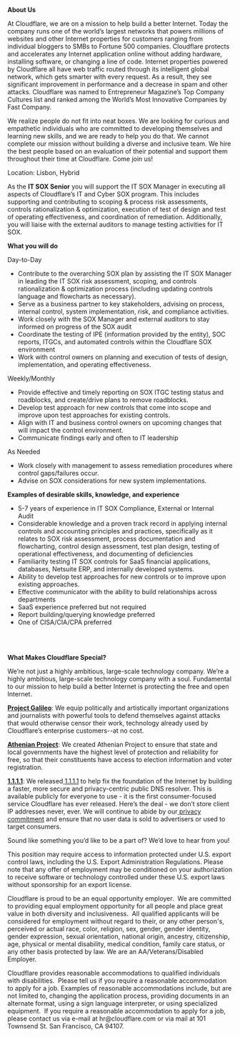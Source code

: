 <div class="content-intro">
	<div><strong>About Us</strong></div>
	<div>
		<p>At Cloudflare, we are on a mission to help build a better Internet. Today the company runs one of the world’s largest networks that powers millions of websites and other Internet properties for customers ranging from individual bloggers to SMBs to Fortune 500 companies. Cloudflare protects and accelerates any Internet application online without adding hardware, installing software, or changing a line of code. Internet properties powered by Cloudflare all have web traffic routed through its intelligent global network, which gets smarter with every request. As a result, they see significant improvement in performance and a decrease in spam and other attacks. Cloudflare was named to Entrepreneur Magazine’s Top Company Cultures list and ranked among the World’s Most Innovative Companies by Fast Company.&nbsp;</p>
		<p><span style="font-weight: 400;">We realize people do not fit into neat boxes. We are looking for curious and empathetic individuals who are committed to developing themselves and learning new skills, and we are ready to help you do that. We cannot complete our mission without building a diverse and inclusive team. We hire the best people based on an evaluation of their potential and support them throughout their time at Cloudflare. Come join us!&nbsp;</span></p>
	</div>
</div>
<p>Location: Lisbon, Hybrid</p>
<p>As the&nbsp;<strong>IT SOX Senior</strong>&nbsp;you will support the IT SOX Manager in executing all aspects of Cloudflare’s IT and Cyber SOX program. This includes supporting and contributing to scoping &amp; process risk assessments, controls rationalization &amp; optimization, execution of test of design and test of operating effectiveness, and coordination of remediation. Additionally, you will liaise with the external auditors to manage testing activities for IT SOX.</p>
<p><strong>What you will do</strong></p>
<p>Day-to-Day</p>
<ul>
	<li>Contribute to the overarching SOX plan by assisting the IT SOX Manager in leading the IT SOX risk assessment, scoping, and controls rationalization &amp; optimization process (including updating controls language and flowcharts as necessary).</li>
	<li>Serve as a business partner to key stakeholders, advising on process, internal control, system implementation, risk, and compliance activities.</li>
	<li>Work closely with the SOX Manager and external auditors to stay informed on progress of the SOX audit</li>
	<li>Coordinate the testing of IPE (information provided by the entity), SOC reports, ITGCs, and automated controls within the Cloudflare SOX environment</li>
	<li>Work with control owners&nbsp;on&nbsp;planning and execution of tests of design, implementation, and operating effectiveness.</li>
</ul>
<p>Weekly/Monthly</p>
<ul>
	<li>Provide effective and timely reporting on SOX ITGC testing status and roadblocks, and create/drive plans to remove roadblocks.</li>
	<li>Develop test approach for new controls that come into scope and improve upon test approaches for existing controls.</li>
	<li>Align with IT and business control owners on upcoming changes that will impact the control environment.</li>
	<li>Communicate findings early and often to IT leadership</li>
</ul>
<p>As Needed</p>
<ul>
	<li>Work closely with management to assess remediation procedures where control gaps/failures occur.</li>
	<li>Advise on SOX considerations for new system implementations.</li>
</ul>
<p><strong>Examples of desirable skills, knowledge, and experience</strong></p>
<ul>
	<li>5-7 years of&nbsp;experience in IT SOX Compliance, External or Internal Audit&nbsp;</li>
	<li>Considerable knowledge and a proven track record in applying internal controls and accounting principles and practices, specifically as it relates to SOX risk assessment, process documentation and flowcharting, control design assessment, test plan design, testing of operational effectiveness, and documenting of deficiencies</li>
	<li>Familiarity testing IT SOX controls for SaaS financial applications, databases, Netsuite ERP, and internally developed systems.</li>
	<li>Ability to develop test approaches for new controls or to improve upon existing approaches.</li>
	<li>Effective communicator with the ability to build relationships across departments</li>
	<li>SaaS experience preferred but not required</li>
	<li>Report building/querying knowledge preferred</li>
	<li>One of CISA/CIA/CPA preferred</li>
</ul>
<p><br><br></p>
<div class="content-conclusion">
	<p><strong>What Makes Cloudflare Special?</strong></p>
	<p><span style="font-weight: 400;">We’re not just a highly ambitious, large-scale technology company. We’re a highly ambitious, large-scale technology company with a soul. Fundamental to our mission to help build a better Internet is protecting the free and open Internet.</span></p>
	<p><a href="https://blog.cloudflare.com/protecting-free-expression-online/"><strong>Project Galileo</strong></a><span style="font-weight: 400;">: We equip politically and artistically important organizations and journalists with powerful tools to defend themselves against attacks that would otherwise censor their work, technology already used by Cloudflare’s enterprise customers--at no cost.</span></p>
	<p><strong><a href="https://www.cloudflare.com/athenian/">Athenian Project</a></strong><span style="font-weight: 400;">: We created Athenian Project to ensure that state and local governments have the highest level of protection and reliability for free, so that their constituents have access to election information and voter registration.</span></p>
	<p><a href="https://1.1.1.1/"><strong>1.1.1.1</strong></a><span style="font-weight: 400;">: We released</span><a href="https://1.1.1.1/"> <span style="font-weight: 400;">1.1.1.1</span></a><span style="font-weight: 400;"> to help fix the foundation of the Internet by building a faster, more secure and privacy-centric public DNS resolver. This is available publicly for everyone to use - it is the first consumer-focused service Cloudflare has ever released. Here’s the deal - we don’t store client IP addresses never, ever. We will continue to abide by our</span><a href="https://developers.cloudflare.com/1.1.1.1/privacy/public-dns-resolver"> privacy commitment</a><span style="font-weight: 400;"> and ensure that no user data is sold to advertisers or used to target consumers.</span></p>
	<p><span style="font-weight: 400;">Sound like something you’d like to be a part of? We’d love to hear from you!</span></p>
	<p><span style="font-weight: 400;">This position may require access to information protected under U.S. export control laws, including the U.S. Export Administration Regulations. Please note that any offer of employment may be conditioned on your authorization to receive software or technology controlled under these U.S. export laws without sponsorship for an export license.</span></p>
	<p><span style="font-weight: 400;">Cloudflare is proud to be an equal opportunity employer. &nbsp;We are committed to providing equal employment opportunity for all people and place great value in both diversity and inclusiveness. &nbsp;All qualified applicants will be considered for employment without regard to their, or any other person's, perceived or actual</span> <span style="font-weight: 400;">race, color, religion, sex, gender, gender identity, gender expression, sexual orientation, national origin, ancestry, citizenship, age, physical or mental disability, medical condition, family care status, or any other basis protected by law. </span><span style="font-weight: 400;">We are an AA/Veterans/Disabled Employer.</span></p>
	<p><span style="font-weight: 400;">Cloudflare provides reasonable accommodations to qualified individuals with disabilities. &nbsp;Please tell us if you require a reasonable accommodation to apply for a job. Examples of reasonable accommodations include, but are not limited to, changing the application process, providing documents in an alternate format, using a sign language interpreter, or using specialized equipment. &nbsp;If you require a reasonable accommodation to apply for a job, please contact us via e-mail at </span><span style="font-weight: 400;">hr@cloudflare.com</span><span style="font-weight: 400;"> or via mail at 101 Townsend St. San Francisco, CA 94107.</span></p>
</div>